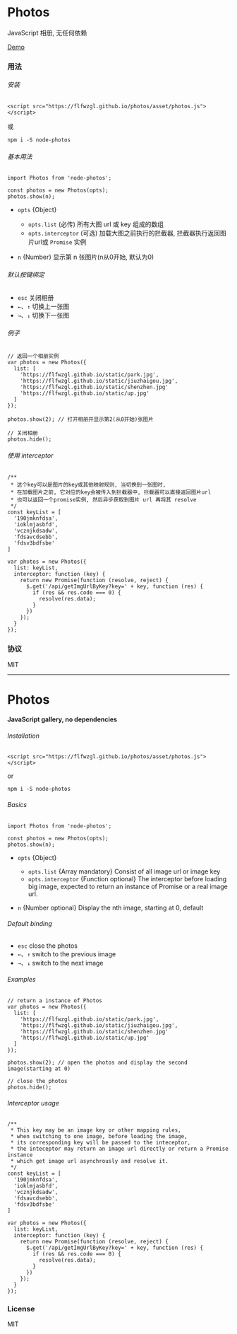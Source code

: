 # Photos
JavaScript 相册, 无任何依赖

[Demo](https://flfwzgl.github.io/photos)

### 用法


###### 安装

```
<script src="https://flfwzgl.github.io/photos/asset/photos.js"></script>
```
或
```
npm i -S node-photos
```

###### 基本用法

```
import Photos from 'node-photos';

const photos = new Photos(opts);
photos.show(n);
```

* `opts` {Object}
  * `opts.list` (必传) 所有大图 url 或 key 组成的数组
  * `opts.interceptor` (可选) 加载大图之前执行的拦截器, 拦截器执行返回图片url或 `Promise` 实例

* `n` {Number} 显示第 n 张图片(n从0开始, 默认为0)


###### 默认按键绑定
* `esc` 关闭相册
* `←`、`↑` 切换上一张图
* `→`、`↓` 切换下一张图


###### 例子
```
// 返回一个相册实例
var photos = new Photos({
  list: [
    'https://flfwzgl.github.io/static/park.jpg',
    'https://flfwzgl.github.io/static/jiuzhaigou.jpg',
    'https://flfwzgl.github.io/static/shenzhen.jpg'
    'https://flfwzgl.github.io/static/up.jpg'
  ]
});

photos.show(2); // 打开相册并显示第2(从0开始)张图片

// 关闭相册
photos.hide();
```


###### 使用 interceptor
```
/**
 * 这个key可以是图片的key或其他映射规则, 当切换到一张图时,
 * 在加载图片之前, 它对应的key会被传入到拦截器中, 拦截器可以直接返回图片url
 * 也可以返回一个promise实例, 然后异步获取到图片 url 再将其 resolve 
 */
const keyList = [
  '190jmknfdsa',
  'ioklmjasbfd',
  'vcznjkdsadw',
  'fdsavcdsebb',
  'fdsv3bdfsbe'
]

var photos = new Photos({
  list: keyList,
  interceptor: function (key) {
    return new Promise(function (resolve, reject) {
      $.get('/api/getImgUrlByKey?key=' + key, function (res) {
        if (res && res.code === 0) {
          resolve(res.data);
        }
      })
    });
  }
});
```


### 协议
MIT



---

# Photos

**JavaScript gallery, no dependencies**

###### Installation

```
<script src="https://flfwzgl.github.io/photos/asset/photos.js"></script>
```
or
```
npm i -S node-photos
```
###### Basics
```
import Photos from 'node-photos';

const photos = new Photos(opts);
photos.show(n);
```

* `opts` {Object}
  * `opts.list` {Array mandatory} Consist of all image url or image key
  * `opts.interceptor` {Function optional}  The interceptor before loading big image, expected to return an instance of Promise or a real image url.

* `n` {Number optional} Display the nth image, starting at 0, default 


###### Default binding
* `esc` close the photos
* `←`、`↑` switch to the previous image
* `→`、`↓` switch to the next image


###### Examples
```
// return a instance of Photos
var photos = new Photos({
  list: [
    'https://flfwzgl.github.io/static/park.jpg',
    'https://flfwzgl.github.io/static/jiuzhaigou.jpg',
    'https://flfwzgl.github.io/static/shenzhen.jpg'
    'https://flfwzgl.github.io/static/up.jpg'
  ]
});

photos.show(2); // open the photos and display the second image(starting at 0)

// close the photos
photos.hide();
```


###### Interceptor usage
```
/**
 * This key may be an image key or other mapping rules,
 * when switching to one image, before loading the image,
 * its corresponding key will be passed to the inteceptor,
 * the inteceptor may return an image url directly or return a Promise instance
 * which get image url asynchrously and resolve it.
 */
const keyList = [
  '190jmknfdsa',
  'ioklmjasbfd',
  'vcznjkdsadw',
  'fdsavcdsebb',
  'fdsv3bdfsbe'
]

var photos = new Photos({
  list: keyList,
  interceptor: function (key) {
    return new Promise(function (resolve, reject) {
      $.get('/api/getImgUrlByKey?key=' + key, function (res) {
        if (res && res.code === 0) {
          resolve(res.data);
        }
      })
    });
  }
});
```

### License
MIT








